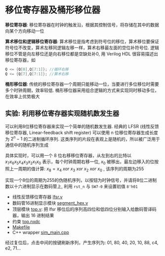 # 移位寄存器及桶形移位器
**移位寄存器**: 移位寄存器在时钟的触发沿，根据其控制信号，将存储在其中的数据向某个方向移动一位

**算术移位和逻辑移位寄存器**: 算术移位是指考虑到符号位的移位，算术移位要保证符号位不改变，算术左移同逻辑左移一样，算术右移最左面的空位补符号位. 逻辑移位不管是向左移位还是向右移位都是空缺处补0, 用 Verilog HDL 很容易描述出移位寄存器，如

```verilog
Q <= {Q[0],Q[7:1]}; //循环右移
Q <= {Q[7],Q[7:1]}; //算术右移
```

**桶形移位器**: 传统的移位寄存器一个周期只能移动一位，当要进行多位移位时需要多个时钟周期，效率较低. 桶形移位器采用组合逻辑的方式来实现同时移动多位，在效率上优势极大

## 实验: 利用移位寄存器实现随机数发生器
可以利用8位移位寄存器来实现一个简单的随机数发生器. 经典的 LFSR (线性反馈移位寄存器, Linear-feedback shift register) 可以使用 n 位移位寄存器生成长度为 $2^n-1$ 的二进制循环序列. 这类序列的片段在表观上是随机的，所以被广泛用于通信中的随机序列生成

具体实现时，可以用一个 8 位右移移位寄存器，从左到右的比特以 $x_7x_6x_5x_4x_3x_2x_1x_0$ 表示，每个时钟周期右移一位, $x_0$ 被移出，最左边移入的位按照上一周期的值计算: $x_8 = x_4\ xor\ x_3\ xor\ x_2 \ xor\ x_0$ , 该序列的周期为255 

实现一个8位的周期为255的伪随机序列，以按钮为时钟信号，并请将8位二进制数以十六进制显示在数码管上, 利用 `rst_n` 与 `SW7-0` 来设置初值 `8'h01` 

- 线性反馈移位寄存器 [lfsr.v](./vsrc/lfsr.v)
- 数码管16进制显示模块 [segment_hex.v](./vsrc/segment_hex.v)
- 顶层模块 [top.v](./vsrc/top.v): 把 lfsr 移位后的序列高四位和低四位分别输入给数码管译码器，输出 16 进制结果
- 约束 [top.nxdc](./constr/top.nxdc)
- [Makefile](./Makefile)
- C++ wrapper [sim_main.cpp](./csrc/sim_main.cpp)

经过复位后，点击中间的按键刷新序列，产生序列为: 01, 80, 40, 20, 10, 88, c4, e2, 71...